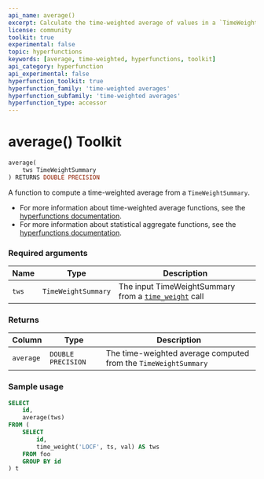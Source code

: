 ```yaml
---
api_name: average()
excerpt: Calculate the time-weighted average of values in a `TimeWeightSummary`
license: community
toolkit: true
experimental: false
topic: hyperfunctions
keywords: [average, time-weighted, hyperfunctions, toolkit]
api_category: hyperfunction
api_experimental: false
hyperfunction_toolkit: true
hyperfunction_family: 'time-weighted averages'
hyperfunction_subfamily: 'time-weighted averages'
hyperfunction_type: accessor
---
```


# average() <tag type="toolkit">Toolkit</tag>

```SQL
average(
    tws TimeWeightSummary
) RETURNS DOUBLE PRECISION
```

A function to compute a time-weighted average from a `TimeWeightSummary`.

*   For more information about time-weighted average functions, see the
    [hyperfunctions documentation][hyperfunctions-time-weight-average].
*   For more information about statistical aggregate functions, see the
    [hyperfunctions documentation][hyperfunctions-stats-agg].

### Required arguments

|Name|Type|Description|
|-|-|-|
|`tws`|`TimeWeightSummary`|The input TimeWeightSummary from a [`time_weight`](/hyperfunctions/time-weighted-averages/time_weight/) call|

### Returns

|Column|Type|Description|
|-|-|-|
|`average`|`DOUBLE PRECISION`|The time-weighted average computed from the `TimeWeightSummary`|

### Sample usage

```SQL
SELECT
    id,
    average(tws)
FROM (
    SELECT
        id,
        time_weight('LOCF', ts, val) AS tws
    FROM foo
    GROUP BY id
) t
```


[hyperfunctions-time-weight-average]: timescaledb/:currentVersion:/how-to-guides/hyperfunctions/time-weighted-averages/
[hyperfunctions-stats-agg]: timescaledb/:currentVersion:/how-to-guides/hyperfunctions/stats-aggs/
